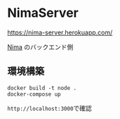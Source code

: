 # NimaServer

https://nima-server.herokuapp.com/

[Nima](https://github.com/shinter61/Nima) のバックエンド側

## 環境構築

```
docker build -t node .
docker-compose up
```

`http://localhost:3000`で確認
